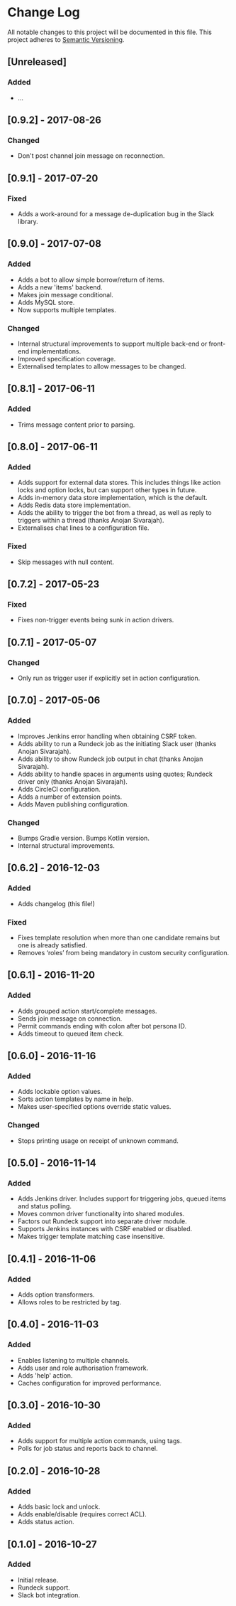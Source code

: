 # Change Log

All notable changes to this project will be documented in this file.
This project adheres to [Semantic Versioning](http://semver.org/).

## [Unreleased]
### Added
- ...

## [0.9.2] - 2017-08-26
### Changed
- Don't post channel join message on reconnection.

## [0.9.1] - 2017-07-20
### Fixed
- Adds a work-around for a message de-duplication bug in the Slack library.

## [0.9.0] - 2017-07-08
### Added
- Adds a bot to allow simple borrow/return of items.
- Adds a new 'items' backend.
- Makes join message conditional.
- Adds MySQL store.
- Now supports multiple templates.

### Changed
- Internal structural improvements to support multiple back-end or front-end implementations.
- Improved specification coverage.
- Externalised templates to allow messages to be changed.

## [0.8.1] - 2017-06-11
### Added
- Trims message content prior to parsing.

## [0.8.0] - 2017-06-11
### Added
- Adds support for external data stores. This includes things like action locks and option locks, but can support other types in future.
- Adds in-memory data store implementation, which is the default.
- Adds Redis data store implementation.
- Adds the ability to trigger the bot from a thread, as well as reply to triggers within a thread (thanks Anojan Sivarajah).
- Externalises chat lines to a configuration file.

### Fixed
- Skip messages with null content.

## [0.7.2] - 2017-05-23
### Fixed
- Fixes non-trigger events being sunk in action drivers.

## [0.7.1] - 2017-05-07
### Changed
- Only run as trigger user if explicitly set in action configuration.

## [0.7.0] - 2017-05-06
### Added
- Improves Jenkins error handling when obtaining CSRF token.
- Adds ability to run a Rundeck job as the initiating Slack user (thanks Anojan Sivarajah).
- Adds ability to show Rundeck job output in chat (thanks Anojan Sivarajah).
- Adds ability to handle spaces in arguments using quotes; Rundeck driver only (thanks Anojan Sivarajah).
- Adds CircleCI configuration.
- Adds a number of extension points.
- Adds Maven publishing configuration.

### Changed
- Bumps Gradle version. Bumps Kotlin version.
- Internal structural improvements.

## [0.6.2] - 2016-12-03
### Added
- Adds changelog (this file!)

### Fixed
- Fixes template resolution when more than one candidate remains but one is already satisfied.
- Removes ‘roles’ from being mandatory in custom security configuration.

## [0.6.1] - 2016-11-20
### Added
- Adds grouped action start/complete messages.
- Sends join message on connection.
- Permit commands ending with colon after bot persona ID.
- Adds timeout to queued item check.

## [0.6.0] - 2016-11-16
### Added
- Adds lockable option values.
- Sorts action templates by name in help.
- Makes user-specified options override static values.

### Changed
- Stops printing usage on receipt of unknown command.

## [0.5.0] - 2016-11-14
### Added
- Adds Jenkins driver. Includes support for triggering jobs, queued items and status polling.
- Moves common driver functionality into shared modules.
- Factors out Rundeck support into separate driver module.
- Supports Jenkins instances with CSRF enabled or disabled.
- Makes trigger template matching case insensitive.

## [0.4.1] - 2016-11-06
### Added
- Adds option transformers.
- Allows roles to be restricted by tag.

## [0.4.0] - 2016-11-03
### Added
- Enables listening to multiple channels.
- Adds user and role authorisation framework.
- Adds 'help' action.
- Caches configuration for improved performance.

## [0.3.0] - 2016-10-30
### Added
- Adds support for multiple action commands, using tags.
- Polls for job status and reports back to channel.

## [0.2.0] - 2016-10-28
### Added
- Adds basic lock and unlock.
- Adds enable/disable (requires correct ACL).
- Adds status action.

## [0.1.0] - 2016-10-27
### Added
- Initial release.
- Rundeck support.
- Slack bot integration.

